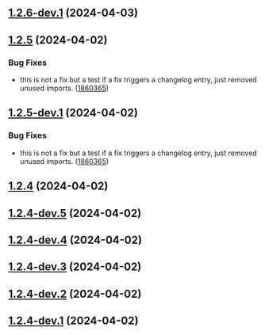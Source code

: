 ## [1.2.6-dev.1](https://github.com/PocketMiner82/pseudocode-ide/compare/1.2.5...1.2.6-dev.1) (2024-04-03)

## [1.2.5](https://github.com/PocketMiner82/pseudocode-ide/compare/1.2.4...1.2.5) (2024-04-02)


### Bug Fixes

* this is not a fix but a test if a fix triggers a changelog entry, just removed unused imports. ([1860365](https://github.com/PocketMiner82/pseudocode-ide/commit/18603654b0daaac051191f77b56717ef4dc735e5))

## [1.2.5-dev.1](https://github.com/PocketMiner82/pseudocode-ide/compare/1.2.4...1.2.5-dev.1) (2024-04-02)


### Bug Fixes

* this is not a fix but a test if a fix triggers a changelog entry, just removed unused imports. ([1860365](https://github.com/PocketMiner82/pseudocode-ide/commit/18603654b0daaac051191f77b56717ef4dc735e5))

## [1.2.4](https://github.com/PocketMiner82/pseudocode-ide/compare/1.2.3...1.2.4) (2024-04-02)

## [1.2.4-dev.5](https://github.com/PocketMiner82/pseudocode-ide/compare/1.2.4-dev.4...1.2.4-dev.5) (2024-04-02)

## [1.2.4-dev.4](https://github.com/PocketMiner82/pseudocode-ide/compare/1.2.4-dev.3...1.2.4-dev.4) (2024-04-02)

## [1.2.4-dev.3](https://github.com/PocketMiner82/pseudocode-ide/compare/1.2.4-dev.2...1.2.4-dev.3) (2024-04-02)

## [1.2.4-dev.2](https://github.com/PocketMiner82/pseudocode-ide/compare/1.2.4-dev.1...1.2.4-dev.2) (2024-04-02)

## [1.2.4-dev.1](https://github.com/PocketMiner82/pseudocode-ide/compare/1.2.3...1.2.4-dev.1) (2024-04-02)
